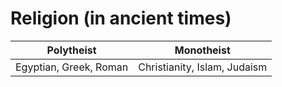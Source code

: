 # Religion (in ancient times)

|Polytheist|Monotheist|
|-----|-----|
|Egyptian, Greek, Roman|Christianity, Islam, Judaism|
